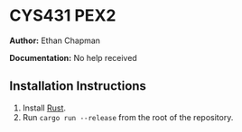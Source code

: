 # CYS431 PEX2

**Author:** Ethan Chapman

**Documentation:** No help received

## Installation Instructions

1. Install [Rust](https://www.rust-lang.org/).
2. Run `cargo run --release` from the root of the repository.